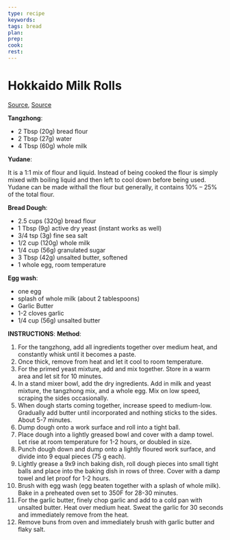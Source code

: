 ```yaml
---
type: recipe
keywords:
tags: bread
plan:
prep:
cook:
rest:
---
```


# Hokkaido Milk Rolls

[Source](https://youtu.be/M9le93pztbU), [Source](https://www.youtube.com/watch?v=dzHOVeZtjhM)

**Tangzhong**:

- 2 Tbsp (20g) bread flour
- 2 Tbsp (27g) water
- 4 Tbsp (60g) whole milk

**Yudane**:

It is a 1:1 mix of flour and liquid. Instead of being cooked the flour is simply mixed with boiling liquid and then left to cool down before being used. Yudane can be made withall the flour but generally, it contains 10% – 25% of the total flour.

**Bread Dough**:

- 2.5 cups (320g) bread flour
- 1 Tbsp (9g) active dry yeast (instant works as well)
- 3/4 tsp (3g) fine sea salt
- 1/2 cup (120g) whole milk
- 1/4 cup (56g) granulated sugar
- 3 Tbsp (42g) unsalted butter, softened
- 1 whole egg, room temperature

**Egg wash**:

- one egg
- splash of whole milk (about 2 tablespoons)
- Garlic Butter
- 1-2 cloves garlic
- 1/4 cup (56g) unsalted butter

**INSTRUCTIONS**:
**Method**:

1. For the tangzhong, add all ingredients together over medium heat, and constantly whisk until it becomes a paste.
2. Once thick, remove from heat and let it cool to room temperature.
3. For the primed yeast mixture, add and mix together. Store in a warm area and let sit for 10 minutes.
4. In a stand mixer bowl, add the dry ingredients. Add in milk and yeast mixture, the tangzhong mix, and a whole egg. Mix on low speed, scraping the sides occasionally.
5. When dough starts coming together, increase speed to medium-low. Gradually add butter until incorporated and nothing sticks to the sides. About 5-7 minutes.
6. Dump dough onto a work surface and roll into a tight ball.
7. Place dough into a lightly greased bowl and cover with a damp towel. Let rise at room temperature for 1-2 hours, or doubled in size.
8. Punch dough down and dump onto a lightly floured work surface, and divide into 9 equal pieces (75 g each).
9. Lightly grease a 9x9 inch baking dish, roll dough pieces into small tight balls and place into the baking dish in rows of three. Cover with a damp towel and let proof for 1-2 hours.
10. Brush with egg wash (egg beaten together with a splash of whole milk). Bake in a preheated oven set to 350F for 28-30 minutes.
11. For the garlic butter, finely chop garlic and add to a cold pan with unsalted butter. Heat over medium heat. Sweat the garlic for 30 seconds and immediately remove from the heat.
12. Remove buns from oven and immediately brush with garlic butter and flaky salt.
